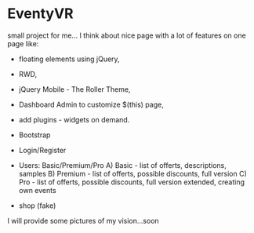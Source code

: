 # EventyVR
small project for me...
I think about nice page with a lot of features on one page like: 
- floating elements using jQuery,
- RWD,
- jQuery Mobile - The Roller Theme,
- Dashboard Admin to customize $(this) page,
- add plugins - widgets on demand.
- Bootstrap
- Login/Register
- Users: Basic/Premium/Pro
        A) Basic - list of offerts, descriptions, samples
        B) Premium - list of offerts, possible discounts, full version
        C) Pro  - list of offerts, possible discounts, full version extended, creating own events
        
- shop (fake)

I will provide some pictures of my vision...soon
